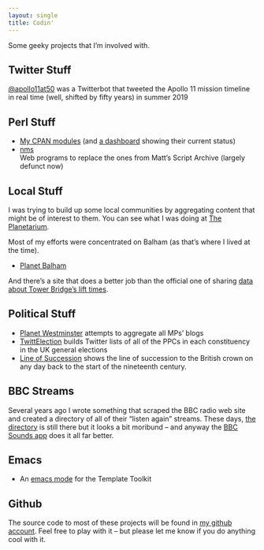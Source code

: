 ```yaml
---
layout: single
title: Codin'
---
```


Some geeky projects that I’m involved with.

## Twitter Stuff

[@apollo11at50](https://twitter.com/apollo11at50) was a Twitterbot that
tweeted the Apollo 11 mission timeline in real time (well, shifted by fifty
years) in summer 2019

## Perl Stuff

* [My CPAN modules](https://metacpan.org/author/DAVECROSS)
(and [a dashboard](https://cpandashboard.com/DAVECROSS/) showing their
current status)
* [nms](https://nms-cgi.sourceforge.net/)  
  Web programs to replace the ones from Matt’s Script Archive (largely
  defunct now)

## Local Stuff

I was trying to build up some local communities by aggregating content
that might be of interest to them. You can see what I was doing at
[The Planetarium](https://theplanetarium.org/).

Most of my efforts were concentrated on Balham (as that’s where I lived
at the time).

* [Planet Balham](https://balham.theplanetarium.org/)

And there’s a site that does a better job than the official one of sharing
[data about Tower Bridge’s lift times](https://towerbridge.dave.org.uk/).

## Political Stuff

* [Planet Westminster](https://mps.theplanetarium.org/) attempts to aggregate
all MPs’ blogs
* [TwittElection](https://twittelection.co.uk/) builds Twitter lists of all
of the PPCs in each constituency in the UK general elections
* [Line of Succession](https://lineofsuccession.co.uk/) shows the line of
succession to the British crown on any day back to the start of the
nineteenth century.

## BBC Streams

Several years ago I wrote something that scraped the BBC radio web site
and created a directory of all of their “listen again” streams. These
days, [the directory](https://dave.org.uk/streams/) is still there but it
looks a bit moribund – and anyway the
[BBC Sounds app](https://www.bbc.co.uk/sounds) does it all far better.

## Emacs

* An [emacs mode](https://github.com/davorg/tt-mode) for the Template Toolkit

## Github

The source code to most of these projects will be found in
[my github account](https://github.com/davorg/).
Feel free to play with it – but please let me know if you do anything
cool with it.
